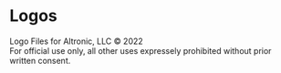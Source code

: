 # Logos
Logo Files for Altronic, LLC &copy; 2022  
For official use only, all other uses expressely prohibited without prior written consent.
